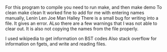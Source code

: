 For this program to compile you need to run make, and then make demo
To clean make clean
It worked fine to add for me with entering names manually, Lenin Len Joe Man Halley
There is a small bug for writing into a file. It gives an error. 
ALso there are a few warnings that I was not able to clear out.
It is also not copying the names from the file properly. 

I used wikipedia to get information on BST codes
Also stack overflow for information on fgets, and write and reading files. 
